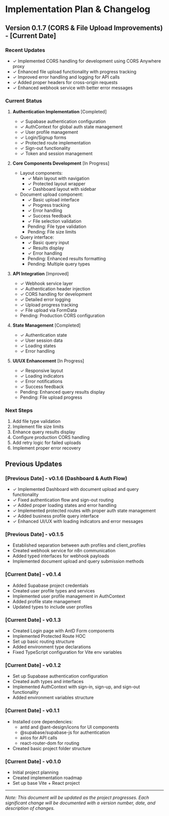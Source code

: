 # Implementation Plan & Changelog

## Version 0.1.7 (CORS & File Upload Improvements) - [Current Date]

### Recent Updates
- ✓ Implemented CORS handling for development using CORS Anywhere proxy
- ✓ Enhanced file upload functionality with progress tracking
- ✓ Improved error handling and logging for API calls
- ✓ Added proper headers for cross-origin requests
- ✓ Enhanced webhook service with better error messages

### Current Status

1. **Authentication Implementation** [Completed]
   - ✓ Supabase authentication configuration
   - ✓ AuthContext for global auth state management
   - ✓ User profile management
   - ✓ Login/Signup forms
   - ✓ Protected route implementation
   - ✓ Sign-out functionality
   - ✓ Token and session management

2. **Core Components Development** [In Progress]
   - Layout components:
     - ✓ Main layout with navigation
     - ✓ Protected layout wrapper
     - ✓ Dashboard layout with sidebar
   - Document upload component:
     - ✓ Basic upload interface
     - ✓ Progress tracking
     - ✓ Error handling
     - ✓ Success feedback
     - ✓ File selection validation
     - Pending: File type validation
     - Pending: File size limits
   - Query interface:
     - ✓ Basic query input
     - ✓ Results display
     - ✓ Error handling
     - Pending: Enhanced results formatting
     - Pending: Multiple query types

3. **API Integration** [Improved]
   - ✓ Webhook service layer
   - ✓ Authentication header injection
   - ✓ CORS handling for development
   - ✓ Detailed error logging
   - ✓ Upload progress tracking
   - ✓ File upload via FormData
   - Pending: Production CORS configuration

4. **State Management** [Completed]
   - ✓ Authentication state
   - ✓ User session data
   - ✓ Loading states
   - ✓ Error handling

5. **UI/UX Enhancement** [In Progress]
   - ✓ Responsive layout
   - ✓ Loading indicators
   - ✓ Error notifications
   - ✓ Success feedback
   - Pending: Enhanced query results display
   - Pending: File upload progress

### Next Steps
1. Add file type validation
2. Implement file size limits
3. Enhance query results display
4. Configure production CORS handling
5. Add retry logic for failed uploads
6. Implement proper error recovery

## Previous Updates

### [Previous Date] - v0.1.6 (Dashboard & Auth Flow)
- ✓ Implemented Dashboard with document upload and query functionality
- ✓ Fixed authentication flow and sign-out routing
- ✓ Added proper loading states and error handling
- ✓ Implemented protected routes with proper auth state management
- ✓ Added business profile query interface
- ✓ Enhanced UI/UX with loading indicators and error messages

### [Previous Date] - v0.1.5
- Established separation between auth profiles and client_profiles
- Created webhook service for n8n communication
- Added typed interfaces for webhook payloads
- Implemented document upload and query submission methods

### [Current Date] - v0.1.4
- Added Supabase project credentials
- Created user profile types and services
- Implemented user profile management in AuthContext
- Added profile state management
- Updated types to include user profiles

### [Current Date] - v0.1.3
- Created Login page with AntD Form components
- Implemented Protected Route HOC
- Set up basic routing structure
- Added environment type declarations
- Fixed TypeScript configuration for Vite env variables

### [Current Date] - v0.1.2
- Set up Supabase authentication configuration
- Created auth types and interfaces
- Implemented AuthContext with sign-in, sign-up, and sign-out functionality
- Added environment variables structure

### [Current Date] - v0.1.1
- Installed core dependencies:
  - antd and @ant-design/icons for UI components
  - @supabase/supabase-js for authentication
  - axios for API calls
  - react-router-dom for routing
- Created basic project folder structure

### [Current Date] - v0.1.0
- Initial project planning
- Created implementation roadmap
- Set up base Vite + React project

---
*Note: This document will be updated as the project progresses. Each significant change will be documented with a version number, date, and description of changes.* 